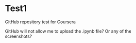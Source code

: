 # Test1
GitHub repository test for Coursera


GitHub will not allow me to upload the .ipynb file?  Or any of the screenshots?
